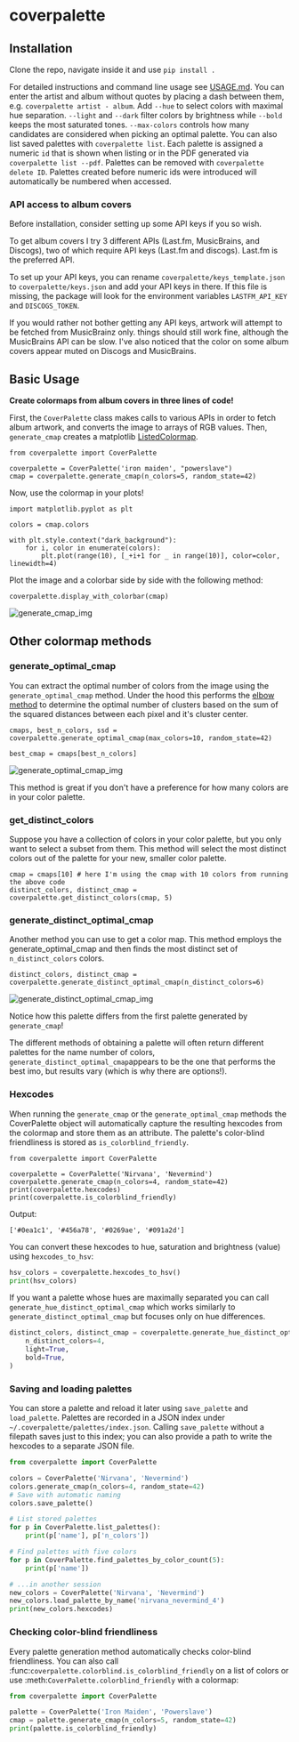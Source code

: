 # coverpalette

## Installation

Clone the repo, navigate inside it and use ``pip install .``

For detailed instructions and command line usage see [USAGE.md](USAGE.md).
You can enter the artist and album without quotes by placing a dash between
them, e.g. ``coverpalette artist - album``. Add ``--hue`` to select colors with
maximal hue separation. ``--light`` and ``--dark`` filter colors by brightness
while ``--bold`` keeps the most saturated tones. ``--max-colors`` controls how
many candidates are considered when picking an optimal palette. You can also
list saved palettes with ``coverpalette list``.  Each palette is assigned a
numeric ``id`` that is shown when listing or in the PDF generated via
``coverpalette list --pdf``.  Palettes can be removed with
``coverpalette delete ID``. Palettes created before numeric ids were introduced
will automatically be numbered when accessed.

### API access to album covers
Before installation, consider setting up some API keys if you so wish.

To get album covers I try 3 different APIs (Last.fm, MusicBrains, and Discogs), two of which require API keys (Last.fm and discogs). Last.fm is the preferred API. 

To set up your API keys, you can rename `coverpalette/keys_template.json` to `coverpalette/keys.json` and add your API keys in there. If this file is missing, the package will look for the environment variables `LASTFM_API_KEY` and `DISCOGS_TOKEN`.

If you would rather not bother getting any API keys, artwork will attempt to be fetched from MusicBrainz only. things should still work fine, although the MusicBrains API can be slow. I've also noticed that the color on some album covers appear muted on Discogs and MusicBrains.

## Basic Usage

**Create colormaps from album covers in three lines of code!**

First, the ``CoverPalette`` class makes calls to various APIs in order to fetch album artwork, and converts the image to arrays of RGB values.
Then, ``generate_cmap`` creates a matplotlib [ListedColormap](https://matplotlib.org/stable/api/_as_gen/matplotlib.colors.ListedColormap.html#matplotlib-colors-listedcolormap).


    from coverpalette import CoverPalette

    coverpalette = CoverPalette('iron maiden', "powerslave")
    cmap = coverpalette.generate_cmap(n_colors=5, random_state=42)

Now, use the colormap in your plots!

    import matplotlib.pyplot as plt

    colors = cmap.colors

    with plt.style.context("dark_background"):
        for i, color in enumerate(colors):
            plt.plot(range(10), [_+i+1 for _ in range(10)], color=color, linewidth=4)


Plot the image and a colorbar side by side with the following method:

    coverpalette.display_with_colorbar(cmap)

![generate_cmap_img](./images/generate_cmap.png)

## Other colormap methods

### generate_optimal_cmap

You can extract the optimal number of colors from the image using the ``generate_optimal_cmap`` method.
Under the hood this performs the [elbow method](https://en.wikipedia.org/wiki/Elbow_method_(clustering))
to determine the optimal number of clusters based on the sum of the squared distances between each pixel
and it's cluster center.


    cmaps, best_n_colors, ssd = coverpalette.generate_optimal_cmap(max_colors=10, random_state=42)

    best_cmap = cmaps[best_n_colors]

![generate_optimal_cmap_img](./images/generate_optimal_cmap.png)

This method is great if you don't have a preference for how many colors are in your color palette.

### get_distinct_colors

Suppose you have a collection of colors in your color palette, but you only want to select a subset from them. This method will select the most distinct colors out of the palette for your new, smaller color palette.


    cmap = cmaps[10] # here I'm using the cmap with 10 colors from running the above code
    distinct_colors, distinct_cmap = coverpalette.get_distinct_colors(cmap, 5)

### generate_distinct_optimal_cmap

Another method you can use to get a color map. This method employs the generate_optimal_cmap and then finds the most distinct set of ``n_distinct_colors`` colors.


    distinct_colors, distinct_cmap = coverpalette.generate_distinct_optimal_cmap(n_distinct_colors=6)


![generate_distinct_optimal_cmap_img](./images/generate_distinct_optimal_cmap.png)

Notice how this palette differs from the first palette generated by `generate_cmap`!

The different methods of obtaining a palette will often return different palettes for the name number of colors, ``generate_distinct_optimal_cmap``appears to be the one that performs the best imo, but results vary (which is why there are options!).

### Hexcodes

When running the ``generate_cmap`` or the ``generate_optimal_cmap`` methods the CoverPalette object will automatically
capture the resulting hexcodes from the colormap and store them as an attribute.
The palette's color-blind friendliness is stored as ``is_colorblind_friendly``.


    from coverpalette import CoverPalette

    coverpalette = CoverPalette('Nirvana', 'Nevermind')
    coverpalette.generate_cmap(n_colors=4, random_state=42)
    print(coverpalette.hexcodes)
    print(coverpalette.is_colorblind_friendly)

Output:


    ['#0ea1c1', '#456a78', '#0269ae', '#091a2d']

You can convert these hexcodes to hue, saturation and brightness (value) using
``hexcodes_to_hsv``:

```python
hsv_colors = coverpalette.hexcodes_to_hsv()
print(hsv_colors)
```

If you want a palette whose hues are maximally separated you can call
``generate_hue_distinct_optimal_cmap`` which works similarly to
``generate_distinct_optimal_cmap`` but focuses only on hue differences.

```python
distinct_colors, distinct_cmap = coverpalette.generate_hue_distinct_optimal_cmap(
    n_distinct_colors=4,
    light=True,
    bold=True,
)
```

### Saving and loading palettes

You can store a palette and reload it later using ``save_palette`` and
``load_palette``. Palettes are recorded in a JSON index under
``~/.coverpalette/palettes/index.json``. Calling ``save_palette`` without a
filepath saves just to this index; you can also provide a path to write the
hexcodes to a separate JSON file.

```python
from coverpalette import CoverPalette

colors = CoverPalette('Nirvana', 'Nevermind')
colors.generate_cmap(n_colors=4, random_state=42)
# Save with automatic naming
colors.save_palette()

# List stored palettes
for p in CoverPalette.list_palettes():
    print(p['name'], p['n_colors'])

# Find palettes with five colors
for p in CoverPalette.find_palettes_by_color_count(5):
    print(p['name'])

# ...in another session
new_colors = CoverPalette('Nirvana', 'Nevermind')
new_colors.load_palette_by_name('nirvana_nevermind_4')
print(new_colors.hexcodes)
```

### Checking color-blind friendliness

Every palette generation method automatically checks color-blind
friendliness. You can also call
:func:`coverpalette.colorblind.is_colorblind_friendly` on a list of colors or
use :meth:`CoverPalette.colorblind_friendly` with a colormap:

```python
from coverpalette import CoverPalette

palette = CoverPalette('Iron Maiden', 'Powerslave')
cmap = palette.generate_cmap(n_colors=5, random_state=42)
print(palette.is_colorblind_friendly)
```


